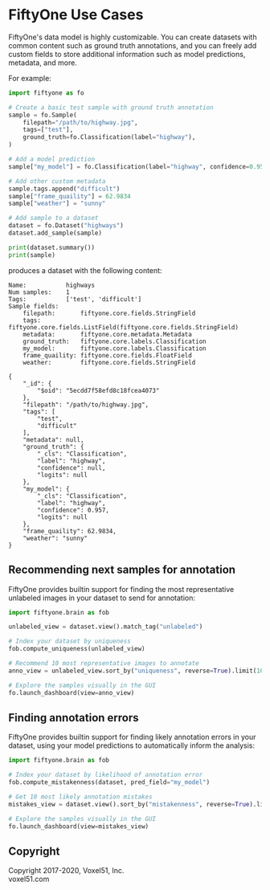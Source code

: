 # FiftyOne Use Cases

FiftyOne's data model is highly customizable. You can create datasets with
common content such as ground truth annotations, and you can freely add custom
fields to store additional information such as model predictions, metadata, and
more.

For example:

```py
import fiftyone as fo

# Create a basic test sample with ground truth annotation
sample = fo.Sample(
    filepath="/path/to/highway.jpg",
    tags=["test"],
    ground_truth=fo.Classification(label="highway"),
)

# Add a model prediction
sample["my_model"] = fo.Classification(label="highway", confidence=0.957)

# Add other custom metadata
sample.tags.append("difficult")
sample["frame_quaility"] = 62.9834
sample["weather"] = "sunny"

# Add sample to a dataset
dataset = fo.Dataset("highways")
dataset.add_sample(sample)

print(dataset.summary())
print(sample)
```

produces a dataset with the following content:

```
Name:           highways
Num samples:    1
Tags:           ['test', 'difficult']
Sample fields:
    filepath:       fiftyone.core.fields.StringField
    tags:           fiftyone.core.fields.ListField(fiftyone.core.fields.StringField)
    metadata:       fiftyone.core.metadata.Metadata
    ground_truth:   fiftyone.core.labels.Classification
    my_model:       fiftyone.core.labels.Classification
    frame_quaility: fiftyone.core.fields.FloatField
    weather:        fiftyone.core.fields.StringField

{
    "_id": {
        "$oid": "5ecdd7f58efd8c18fcea4073"
    },
    "filepath": "/path/to/highway.jpg",
    "tags": [
        "test",
        "difficult"
    ],
    "metadata": null,
    "ground_truth": {
        "_cls": "Classification",
        "label": "highway",
        "confidence": null,
        "logits": null
    },
    "my_model": {
        "_cls": "Classification",
        "label": "highway",
        "confidence": 0.957,
        "logits": null
    },
    "frame_quaility": 62.9834,
    "weather": "sunny"
}
```

## Recommending next samples for annotation

FiftyOne provides builtin support for finding the most representative unlabeled
images in your dataset to send for annotation:

```py
import fiftyone.brain as fob

unlabeled_view = dataset.view().match_tag("unlabeled")

# Index your dataset by uniqueness
fob.compute_uniqueness(unlabeled_view)

# Recommend 10 most representative images to annotate
anno_view = unlabeled_view.sort_by("uniqueness", reverse=True).limit(10)

# Explore the samples visually in the GUI
fo.launch_dashboard(view=anno_view)
```

## Finding annotation errors

FiftyOne provides builtin support for finding likely annotation errors in your
dataset, using your model predictions to automatically inform the analysis:

```py
import fiftyone.brain as fob

# Index your dataset by likelihood of annotation error
fob.compute_mistakenness(dataset, pred_field="my_model")

# Get 10 most likely annotation mistakes
mistakes_view = dataset.view().sort_by("mistakenness", reverse=True).limit(10)

# Explore the samples visually in the GUI
fo.launch_dashboard(view=mistakes_view)
```

## Copyright

Copyright 2017-2020, Voxel51, Inc.<br> voxel51.com
